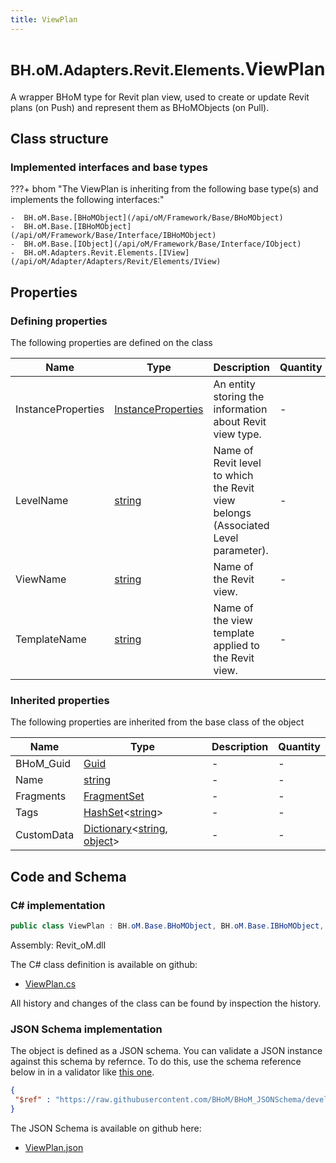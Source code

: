 ```yaml
---
title: ViewPlan
---
```


# <small>BH.oM.Adapters.Revit.Elements.</small>**ViewPlan**

A wrapper BHoM type for Revit plan view, used to create or update Revit plans (on Push) and represent them as BHoMObjects (on Pull).

## Class structure

### Implemented interfaces and base types

???+ bhom "The ViewPlan is inheriting from the following base type(s) and implements the following interfaces:"

    -  BH.oM.Base.[BHoMObject](/api/oM/Framework/Base/BHoMObject)
    -  BH.oM.Base.[IBHoMObject](/api/oM/Framework/Base/Interface/IBHoMObject)
    -  BH.oM.Base.[IObject](/api/oM/Framework/Base/Interface/IObject)
    -  BH.oM.Adapters.Revit.Elements.[IView](/api/oM/Adapter/Adapters/Revit/Elements/IView)


## Properties



### Defining properties

The following properties are defined on the class

| Name             | Type             | Description      | Quantity         |
|------------------|------------------|------------------|------------------|
| InstanceProperties | [InstanceProperties](/api/oM/Adapter/Adapters/Revit/Properties/InstanceProperties) | An entity storing the information about Revit view type. | - |
| LevelName | [string](https://learn.microsoft.com/en-us/dotnet/api/System.String?view=netstandard-2.0) | Name of Revit level to which the Revit view belongs (Associated Level parameter). | - |
| ViewName | [string](https://learn.microsoft.com/en-us/dotnet/api/System.String?view=netstandard-2.0) | Name of the Revit view. | - |
| TemplateName | [string](https://learn.microsoft.com/en-us/dotnet/api/System.String?view=netstandard-2.0) | Name of the view template applied to the Revit view. | - |


### Inherited properties
The following properties are inherited from the base class of the object

| Name             | Type             | Description      | Quantity         |
|------------------|------------------|------------------|------------------|
| BHoM_Guid | [Guid](https://learn.microsoft.com/en-us/dotnet/api/System.Guid?view=netstandard-2.0) | - | - |
| Name | [string](https://learn.microsoft.com/en-us/dotnet/api/System.String?view=netstandard-2.0) | - | - |
| Fragments | [FragmentSet](/api/oM/Framework/Base/FragmentSet) | - | - |
| Tags | [HashSet](https://learn.microsoft.com/en-us/dotnet/api/System.Collections.Generic.HashSet-1?view=netstandard-2.0)&lt;[string](https://learn.microsoft.com/en-us/dotnet/api/System.String?view=netstandard-2.0)&gt; | - | - |
| CustomData | [Dictionary](https://learn.microsoft.com/en-us/dotnet/api/System.Collections.Generic.Dictionary-2?view=netstandard-2.0)&lt;[string](https://learn.microsoft.com/en-us/dotnet/api/System.String?view=netstandard-2.0), [object](https://learn.microsoft.com/en-us/dotnet/api/System.Object?view=netstandard-2.0)&gt; | - | - |


## Code and Schema

### C# implementation

``` C# title="C#"
public class ViewPlan : BH.oM.Base.BHoMObject, BH.oM.Base.IBHoMObject, BH.oM.Base.IObject, BH.oM.Adapters.Revit.Elements.IView
```

Assembly: Revit_oM.dll

The C# class definition is available on github:

- [ViewPlan.cs](https://github.com/BHoM/Revit_Toolkit/blob/develop/Revit_oM/Elements\ViewPlan.cs)

All history and changes of the class can be found by inspection the history.
### JSON Schema implementation

The object is defined as a JSON schema. You can validate a JSON instance against this schema by refernce. To do this, use the schema reference below in in a validator like [this one](https://www.jsonschemavalidator.net/).

``` json title="JSON Schema"
{
 "$ref" : "https://raw.githubusercontent.com/BHoM/BHoM_JSONSchema/develop/Revit_oM/Elements/ViewPlan.json"
}
```

The JSON Schema is available on github here:

- [ViewPlan.json](https://github.com/BHoM/BHoM_JSONSchema/blob/develop/Revit_oM/Elements/ViewPlan.json)
